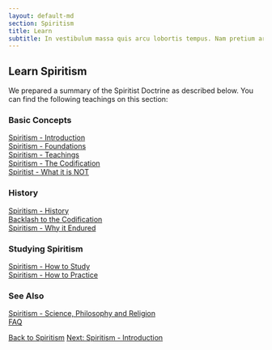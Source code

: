 ```yaml
---
layout: default-md
section: Spiritism
title: Learn
subtitle: In vestibulum massa quis arcu lobortis tempus. Nam pretium arcu in odio vulputate luctus.
---
```


## Learn Spiritism
We prepared a summary of the Spiritist Doctrine as described below. You can find the following teachings on this section:

### Basic Concepts
[Spiritism - Introduction](about)  
[Spiritism - Foundations](foundations)  
[Spiritism - Teachings](teachings)  
[Spiritism - The Codification](codification)  
[Spiritist - What it is NOT](not-spiritism)  

### History
[Spiritism - History](history)  
[Backlash to the Codification](backlash)  
[Spiritism - Why it Endured](why-it-endured)  


### Studying Spiritism
[Spiritism - How to Study](how-to-study)  
[Spiritism - How to Practice](how-to-practice)  

### See Also
[Spiritism - Science, Philosophy and Religion](science-philosophy-religion)  
[FAQ](faq)


<a href="/spiritism" class="button">Back to Spiritism</a>
<a href="/spiritism/about" class="button">Next: Spiritism - Introduction</a>
